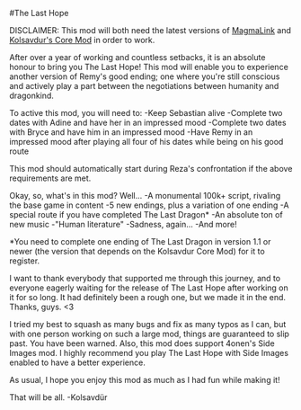 #The Last Hope

DISCLAIMER: This mod will both need the latest versions of [MagmaLink](https://gitlab.com/jakzie2/awsw-magmalink) and [Kolsavdur's Core Mod](https://github.com/Kolsavdur/Kolsavdur-Core-Mod) in order to work.

After over a year of working and countless setbacks, it is an absolute honour to bring you The Last Hope!
This mod will enable you to experience another version of Remy's good ending; one where you're still conscious and actively play a part between the negotiations between humanity and dragonkind.

To active this mod, you will need to:
-Keep Sebastian alive
-Complete two dates with Adine and have her in an impressed mood
-Complete two dates with Bryce and have him in an impressed mood
-Have Remy in an impressed mood after playing all four of his dates while being on his good route

This mod should automatically start during Reza's confrontation if the above requirements are met.

Okay, so, what's in this mod? Well...
-A monumental 100k+ script, rivaling the base game in content
-5 new endings, plus a variation of one ending
-A special route if you have completed The Last Dragon*
-An absolute ton of new music
-"Human literature"
-Sadness, again...
-And more!

*You need to complete one ending of The Last Dragon in version 1.1 or newer (the version that depends on the Kolsavdur Core Mod) for it to register.

I want to thank everybody that supported me through this journey, and to everyone eagerly waiting for the release of The Last Hope after working on it for so long. It had definitely been a rough one, but we made it in the end. Thanks, guys. <3

I tried my best to squash as many bugs and fix as many typos as I can, but with one person working on such a large mod, things are guaranteed to slip past. You have been warned. Also, this mod does support 4onen's Side Images mod. I highly recommend you play The Last Hope with Side Images enabled to have a better experience.

As usual, I hope you enjoy this mod as much as I had fun while making it!

That will be all.
-Kolsavdür
